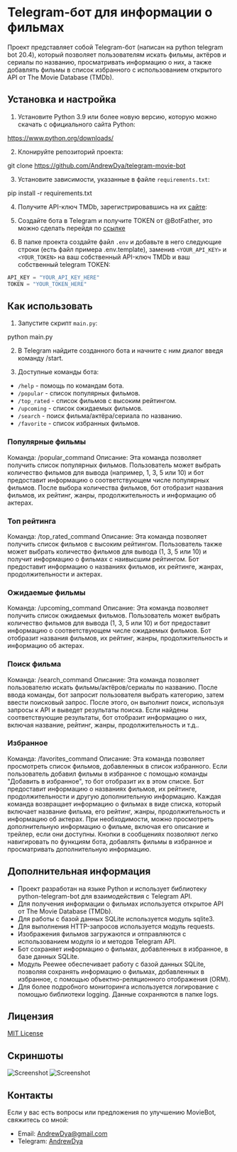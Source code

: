 # Telegram-бот для информации о фильмах

Проект представляет собой Telegram-бот (написан на python telegram bot 20.4), который позволяет пользователям искать фильмы, актёров и сериалы по названию, просматривать информацию о них, а также добавлять фильмы в список избранного с использованием открытого API от The Movie Database (TMDb).

## Установка и настройка

1. Установите Python 3.9 или более новую версию, которую можно скачать с официального сайта Python:

https://www.python.org/downloads/

2. Клонируйте репозиторий проекта:

git clone https://github.com/AndrewDya/telegram-movie-bot


3. Установите зависимости, указанные в файле `requirements.txt`:

pip install -r requirements.txt


4. Получите API-ключ TMDb, зарегистрировавшись на их [сайте](https://www.themoviedb.org/):


5. Создайте бота в Telegram и получите TOKEN от @BotFather, это можно сделать перейдя по [ссылке](https://t.me/BotFather)


6. В папке проекта создайте файл `.env` и добавьте в него следующие строки (есть файл примера .env.template), заменив `<YOUR_API_KEY>` и `<YOUR_TOKEN>` на ваш собственный API-ключ TMDb и ваш собственный telegram TOKEN:

```python
API_KEY = "YOUR_API_KEY_HERE"
TOKEN = "YOUR_TOKEN_HERE"
```

## Как использовать

1. Запустите скрипт `main.py`:

python main.py


2. В Telegram найдите созданного бота и начните с ним диалог введя команду /start.

3. Доступные команды бота:

- `/help` - помощь по командам бота.
- `/popular` - список популярных фильмов.
- `/top_rated` - список фильмов с высоким рейтингом.
- `/upcoming` - список ожидаемых фильмов.
- `/search` - поиск фильма/актёра/сериала по названию.
- `/favorite` - список избранных фильмов.

### Популярные фильмы

Команда: /popular_command
Описание: Эта команда позволяет получить список популярных фильмов. Пользователь может выбрать количество фильмов для вывода (например, 1, 3, 5 или 10) и бот предоставит информацию о соответствующем числе популярных фильмов. После выбора количества фильмов, бот отобразит названия фильмов, их рейтинг, жанры, продолжительность и информацию об актерах.

### Топ рейтинга

Команда: /top_rated_command
Описание: Эта команда позволяет получить список фильмов с высоким рейтингом. Пользователь также может выбрать количество фильмов для вывода (1, 3, 5 или 10) и получит информацию о фильмах с наивысшим рейтингом. Бот предоставит информацию о названиях фильмов, их рейтинге, жанрах, продолжительности и актерах.

### Ожидаемые фильмы

Команда: /upcoming_command
Описание: Эта команда позволяет получить список ожидаемых фильмов. Пользователь может выбрать количество фильмов для вывода (1, 3, 5 или 10) и бот предоставит информацию о соответствующем числе ожидаемых фильмов. Бот отобразит названия фильмов, их рейтинг, жанры, продолжительность и информацию об актерах.

### Поиск фильма

Команда: /search_command
Описание: Эта команда позволяет пользователю искать фильмы/актёров/сериалы по названию. После ввода команды, бот запросит пользователя выбрать категорию, затем ввести поисковый запрос. После этого, он выполнит поиск, используя запросы к API и выведет результаты поиска. Если найдены соответствующие результаты, бот отобразит информацию о них, включая название, рейтинг, жанры, продолжительность и т.д..

### Избранное

Команда: /favorites_command
Описание: Эта команда позволяет просмотреть список фильмов, добавленных в список избранного. Если пользователь добавил фильмы в избранное с помощью команды "Добавить в избранное", то бот отобразит их в этом списке. Бот предоставит информацию о названиях фильмов, их рейтинге, продолжительности и другую дополнительную информацию. Каждая команда возвращает информацию о фильмах в виде списка, который включает название фильма, его рейтинг, жанры, продолжительность и информацию об актерах. При необходимости, можно просмотреть дополнительную информацию о фильме, включая его описание и трейлер, если они доступны. Кнопки в сообщениях позволяют легко навигировать по функциям бота, добавлять фильмы в избранное и просматривать дополнительную информацию.

## Дополнительная информация

- Проект разработан на языке Python и использует библиотеку python-telegram-bot для взаимодействия с Telegram API.
- Для получения информации о фильмах используется открытое API от The Movie Database (TMDb).
- Для работы с базой данных SQLite используется модуль sqlite3.
- Для выполнения HTTP-запросов используется модуль requests.
- Изображения фильмов загружаются и отправляются с использованием модуля io и методов Telegram API.
- Бот сохраняет информацию о фильмах, добавленных в избранное, в базе данных SQLite.
- Модуль Peewee обеспечивает работу с базой данных SQLite, позволяя сохранять информацию о фильмах, добавленных в избранное, с помощью объектно-реляционного отображения (ORM).
- Для более подробного мониторинга используется логирование с помощью библиотеки logging. Данные сохраняются в папке logs.

## Лицензия

[MIT License](https://opensource.org/licenses/MIT)


## Скриншоты

![Screenshot](/images/Screen_1.jpg)
![Screenshot](/images/Screen_2.jpg)

## Контакты

Если у вас есть вопросы или предложения по улучшению MovieBot, свяжитесь со мной:

- Email: AndrewDya@gmail.com
- Telegram: [AndrewDya](https://t.me/AndrewDya)
